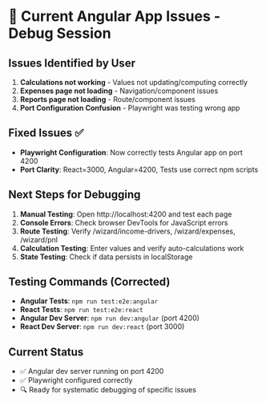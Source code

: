 # 🚨 Current Angular App Issues - Debug Session

## Issues Identified by User

1. **Calculations not working** - Values not updating/computing correctly
2. **Expenses page not loading** - Navigation/component issues
3. **Reports page not loading** - Route/component issues
4. **Port Configuration Confusion** - Playwright was testing wrong app

## Fixed Issues ✅

- **Playwright Configuration**: Now correctly tests Angular app on port 4200
- **Port Clarity**: React=3000, Angular=4200, Tests use correct npm scripts

## Next Steps for Debugging

1. **Manual Testing**: Open http://localhost:4200 and test each page
2. **Console Errors**: Check browser DevTools for JavaScript errors
3. **Route Testing**: Verify /wizard/income-drivers, /wizard/expenses, /wizard/pnl
4. **Calculation Testing**: Enter values and verify auto-calculations work
5. **State Testing**: Check if data persists in localStorage

## Testing Commands (Corrected)

- **Angular Tests**: `npm run test:e2e:angular`
- **React Tests**: `npm run test:e2e:react`
- **Angular Dev Server**: `npm run dev:angular` (port 4200)
- **React Dev Server**: `npm run dev:react` (port 3000)

## Current Status

- ✅ Angular dev server running on port 4200
- ✅ Playwright configured correctly
- 🔍 Ready for systematic debugging of specific issues
